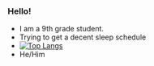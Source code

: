 ### Hello!
- I am a 9th grade student.
- Trying to get a decent sleep schedule
- [![Top Langs](https://github-readme-stats.vercel.app/api/top-langs/?username=Jonyk56&layout=compact)](https://github.com/APersonHmm)
- He/Him
